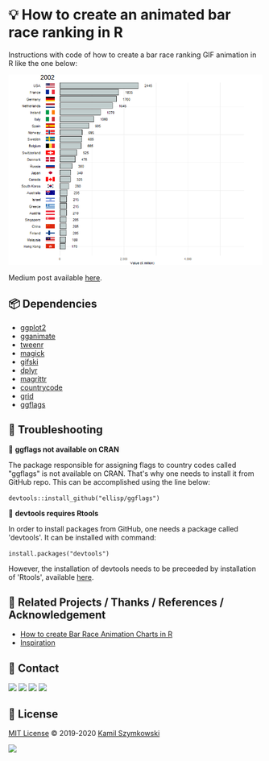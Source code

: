 
# 💡 How to create an animated bar race ranking in R
Instructions with code of how to create a bar race ranking GIF animation in R like the one below:

![animated-bar-chart](https://github.com/SzymkowskiDev/animated-bar-race-ranking/blob/master/output.gif?raw=true)

Medium post available [here](https://medium.com/data-detective/animated-bar-race-ranking-in-r-e63440f149da).

## 📦 Dependencies
- [ggplot2](https://cran.r-project.org/web/packages/ggplot2/index.html)
- [gganimate](https://cran.r-project.org/web/packages/gganimate/index.html)
- [tweenr](https://cran.r-project.org/web/packages/tweenr/index.html)
- [magick](https://cran.r-project.org/web/packages/magick/index.html)
- [gifski](https://cran.r-project.org/web/packages/gifski/index.html)
- [dplyr](https://cran.r-project.org/web/packages/dplyr/index.html)
- [magrittr](https://cran.r-project.org/web/packages/magrittr/index.html)
- [countrycode](https://cran.r-project.org/web/packages/countrycode/index.html)
- [grid](https://cran.r-project.org/web/packages/grid/index.html)
- [ggflags](https://github.com/ellisp/ggflags)

## 🧰 Troubleshooting
🚩 **ggflags not available on CRAN**

The package responsible for assigning flags to country codes called "ggflags" is not available on CRAN. That's why one needs to install it from GitHub repo. This can be accomplished using the line below:

``` devtools::install_github("ellisp/ggflags") ```

🚩 **devtools requires Rtools**

In order to install packages from GitHub, one needs a package called 'devtools'. It can be installed with command:

``` install.packages("devtools") ```

However, the installation of devtools needs to be preceeded by installation of 'Rtools', available [here](https://cran.r-project.org/bin/windows/Rtools/).

## 🔗 Related Projects / Thanks / References / Acknowledgement 
* [How to create Bar Race Animation Charts in R](https://www.r-bloggers.com/2020/01/how-to-create-bar-race-animation-charts-in-r/)
* [Inspiration](https://www.youtube.com/watch?v=5FI8c6znXDY&ab_channel=DataBAE)

## 📧 Contact
[![](https://img.shields.io/twitter/url?label=/SzymkowskiDev&style=social&url=https%3A%2F%2Ftwitter.com%2FSzymkowskiDev)](https://twitter.com/SzymkowskiDev) [![](https://img.shields.io/twitter/url?label=/kamil-szymkowski/&logo=linkedin&logoColor=%230077B5&style=social&url=https%3A%2F%2Fwww.linkedin.com%2Fin%2Fkamil-szymkowski%2F)](https://www.linkedin.com/in/kamil-szymkowski/) [![](https://img.shields.io/twitter/url?label=@szymkowskidev&logo=medium&logoColor=%23292929&style=social&url=https%3A%2F%2Fmedium.com%2F%40szymkowskidev)](https://medium.com/@szymkowskidev) [![](https://img.shields.io/twitter/url?label=/SzymkowskiDev&logo=github&logoColor=%23292929&style=social&url=https%3A%2F%2Fgithub.com%2FSzymkowskiDev)](https://github.com/SzymkowskiDev)

## 📄 License
[MIT License](https://choosealicense.com/licenses/mit/) ©️ 2019-2020 [Kamil Szymkowski](https://github.com/SzymkowskiDev "Get in touch!")

[![](https://img.shields.io/badge/license-MIT-green?style=plastic)](https://choosealicense.com/licenses/mit/)





